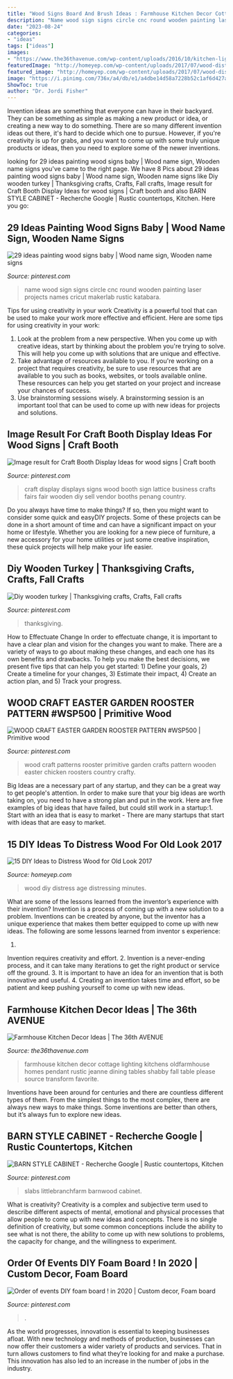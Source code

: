 ```yaml
---
title: "Wood Signs Board And Brush Ideas : Farmhouse Kitchen Decor Cottage Lighting Kitchens Oldfarmhouse Homes Pendant Rustic Jeanne Dining Tables Shabby Fall Table Please Source Transform Favorite"
description: "Name wood sign signs circle cnc round wooden painting laser projects names cricut makerlab rustic katabara"
date: "2023-08-24"
categories:
- "ideas"
tags: ["ideas"]
images:
- "https://www.the36thavenue.com/wp-content/uploads/2016/10/kitchen-lighting.jpg"
featuredImage: "http://homeyep.com/wp-content/uploads/2017/07/wood-distressing/4-wood-distressing-diy-ideas-tutorials.jpg"
featured_image: "http://homeyep.com/wp-content/uploads/2017/07/wood-distressing/4-wood-distressing-diy-ideas-tutorials.jpg"
image: "https://i.pinimg.com/736x/a4/db/e1/a4dbe14d58a7228b52c1af6d427a36f8--barns.jpg"
ShowToc: true
author: "Dr. Jordi Fisher"
---
```



Invention ideas are something that everyone can have in their backyard. They can be something as simple as making a new product or idea, or creating a new way to do something. There are so many different invention ideas out there, it's hard to decide which one to pursue. However, if you're creativity is up for grabs, and you want to come up with some truly unique products or ideas, then you need to explore some of the newer inventions.

	

		
looking for 29 ideas painting wood signs baby | Wood name sign, Wooden name signs you've came to the right page. We have 8 Pics about 29 ideas painting wood signs baby | Wood name sign, Wooden name signs like Diy wooden turkey | Thanksgiving crafts, Crafts, Fall crafts, Image result for Craft Booth Display Ideas for wood signs | Craft booth and also BARN STYLE CABINET - Recherche Google | Rustic countertops, Kitchen. Here you go:
		
    
## 29 Ideas Painting Wood Signs Baby | Wood Name Sign, Wooden Name Signs

<img loading=lazy src="https://i.pinimg.com/736x/8a/f4/33/8af4330a7690ec870acdad25409d8957.jpg" onerror="this.onerror=null;this.src='https://tse3.mm.bing.net/th?id=OIP.8HaS7qvy3MMqS-8Y1moTmAAAAA&amp;pid=15.1';" alt="29 ideas painting wood signs baby | Wood name sign, Wooden name signs">

_Source: pinterest.com_

>name wood sign signs circle cnc round wooden painting laser projects names cricut makerlab rustic katabara. 

	

Tips for using creativity in your work
Creativity is a powerful tool that can be used to make your work more effective and efficient. Here are some tips for using creativity in your work:
1. Look at the problem from a new perspective. When you come up with creative ideas, start by thinking about the problem you're trying to solve. This will help you come up with solutions that are unique and effective.
2. Take advantage of resources available to you. If you're working on a project that requires creativity, be sure to use resources that are available to you such as books, websites, or tools available online. These resources can help you get started on your project and increase your chances of success.
3. Use brainstorming sessions wisely. A brainstorming session is an important tool that can be used to come up with new ideas for projects and solutions.

    
## Image Result For Craft Booth Display Ideas For Wood Signs | Craft Booth

<img loading=lazy src="https://i.pinimg.com/736x/78/e3/4a/78e34a864365bcbf2cf862cd144d8f52.jpg" onerror="this.onerror=null;this.src='https://tse3.mm.bing.net/th?id=OIP.tf9xV5H2Hi9-we1x5weV4wHaJ4&amp;pid=15.1';" alt="Image result for Craft Booth Display Ideas for wood signs | Craft booth">

_Source: pinterest.com_

>craft display displays signs wood booth sign lattice business crafts fairs fair wooden diy sell vendor booths penang country. 

	

Do you always have time to make things? If so, then you might want to consider some quick and easyDIY projects. Some of these projects can be done in a short amount of time and can have a significant impact on your home or lifestyle. Whether you are looking for a new piece of furniture, a new accessory for your home utilities or just some creative inspiration, these quick projects will help make your life easier.

    
## Diy Wooden Turkey | Thanksgiving Crafts, Crafts, Fall Crafts

<img loading=lazy src="https://i.pinimg.com/736x/cb/61/10/cb61106b3961431480859b54086d4e85.jpg" onerror="this.onerror=null;this.src='https://tse3.mm.bing.net/th?id=OIP.W5kPv9hKbalHTh0xHo3rYwHaLH&amp;pid=15.1';" alt="Diy wooden turkey | Thanksgiving crafts, Crafts, Fall crafts">

_Source: pinterest.com_

>thanksgiving. 

	

How to Effectuate Change
In order to effectuate change, it is important to have a clear plan and vision for the changes you want to make. There are a variety of ways to go about making these changes, and each one has its own benefits and drawbacks. To help you make the best decisions, we present five tips that can help you get started: 1) Define your goals, 2) Create a timeline for your changes, 3) Estimate their impact, 4) Create an action plan, and 5) Track your progress.

    
## WOOD CRAFT EASTER GARDEN ROOSTER PATTERN #WSP500 | Primitive Wood

<img loading=lazy src="https://i.pinimg.com/736x/83/97/dc/8397dcc3fc2aebbdde9ee70f71140902--wood-patterns-craft-patterns.jpg" onerror="this.onerror=null;this.src='https://tse2.mm.bing.net/th?id=OIP.ktL1xIfgWlTxBnRor92WwgHaK6&amp;pid=15.1';" alt="WOOD CRAFT EASTER GARDEN ROOSTER PATTERN #WSP500 | Primitive wood">

_Source: pinterest.com_

>wood craft patterns rooster primitive garden crafts pattern wooden easter chicken roosters country crafty. 

	

Big Ideas are a necessary part of any startup, and they can be a great way to get people's attention. In order to make sure that your big ideas are worth taking on, you need to have a strong plan and put in the work. Here are five examples of big ideas that have failed, but could still work in a startup:1. Start with an idea that is easy to market - There are many startups that start with ideas that are easy to market.

    
## 15 DIY Ideas To Distress Wood For Old Look 2017

<img loading=lazy src="http://homeyep.com/wp-content/uploads/2017/07/wood-distressing/4-wood-distressing-diy-ideas-tutorials.jpg" onerror="this.onerror=null;this.src='https://tse3.mm.bing.net/th?id=OIP.QAxbOitPbJaVwvhpRAidpwHaLE&amp;pid=15.1';" alt="15 DIY Ideas to Distress Wood for Old Look 2017">

_Source: homeyep.com_

>wood diy distress age distressing minutes. 

	

What are some of the lessons learned from the inventor’s experience with their invention?
Invention is a process of coming up with a new solution to a problem. Inventions can be created by anyone, but the inventor has a unique experience that makes them better equipped to come up with new ideas. The following are some lessons learned from inventor s experience:

1. 
Invention requires creativity and effort.
2. 
Invention is a never-ending process, and it can take many iterations to get the right product or service off the ground.
3. 
It is important to have an idea for an invention that is both innovative and useful. 
4. 
Creating an invention takes time and effort, so be patient and keep pushing yourself to come up with new ideas.

    
## Farmhouse Kitchen Decor Ideas | The 36th AVENUE

<img loading=lazy src="https://www.the36thavenue.com/wp-content/uploads/2016/10/kitchen-lighting.jpg" onerror="this.onerror=null;this.src='https://tse1.mm.bing.net/th?id=OIP.UihY2AWHCgZTJGd5mrTnIQHaKj&amp;pid=15.1';" alt="Farmhouse Kitchen Decor Ideas | The 36th AVENUE">

_Source: the36thavenue.com_

>farmhouse kitchen decor cottage lighting kitchens oldfarmhouse homes pendant rustic jeanne dining tables shabby fall table please source transform favorite. 

	

Inventions have been around for centuries and there are countless different types of them. From the simplest things to the most complex, there are always new ways to make things. Some inventions are better than others, but it’s always fun to explore new ideas.

    
## BARN STYLE CABINET - Recherche Google | Rustic Countertops, Kitchen

<img loading=lazy src="https://i.pinimg.com/736x/a4/db/e1/a4dbe14d58a7228b52c1af6d427a36f8--barns.jpg" onerror="this.onerror=null;this.src='https://tse3.mm.bing.net/th?id=OIP.5G-9VU3CPl9V3MQA8N8TNQHaJ4&amp;pid=15.1';" alt="BARN STYLE CABINET - Recherche Google | Rustic countertops, Kitchen">

_Source: pinterest.com_

>slabs littlebranchfarm barnwood cabinet. 

	

What is creativity?
Creativity is a complex and subjective term used to describe different aspects of mental, emotional and physical processes that allow people to come up with new ideas and concepts. There is no single definition of creativity, but some common conceptions include the ability to see what is not there, the ability to come up with new solutions to problems, the capacity for change, and the willingness to experiment.

    
## Order Of Events DIY Foam Board ! In 2020 | Custom Decor, Foam Board

<img loading=lazy src="https://i.pinimg.com/736x/52/a9/b7/52a9b7f1d6eaf45d8c10478e491e4667.jpg" onerror="this.onerror=null;this.src='https://tse2.mm.bing.net/th?id=OIP.Pdm3UvUGAKz47vyD7PsWZwHaKg&amp;pid=15.1';" alt="Order of events DIY foam board ! in 2020 | Custom decor, Foam board">

_Source: pinterest.com_

>. 

	

As the world progresses, innovation is essential to keeping businesses afloat. With new technology and methods of production, businesses can now offer their customers a wider variety of products and services. That in turn allows customers to find what they’re looking for and make a purchase. This innovation has also led to an increase in the number of jobs in the industry.

